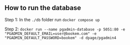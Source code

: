 ## How to run the database

Step 1: In the `./db` folder run `docker compose up`

Step 2: `docker run --name pgadmin-database -p 5051:80 -e "PGADMIN_DEFAULT_EMAIL=user@bookem.com" -e "PGADMIN_DEFAULT_PASSWORD=bookem" -d dpage/pgadmin4`
